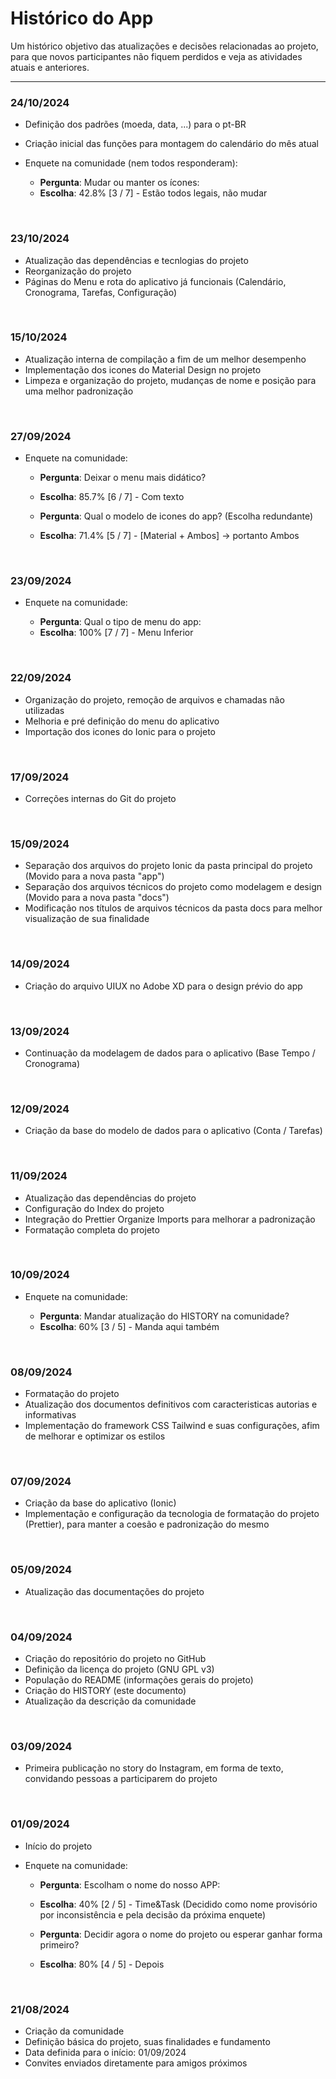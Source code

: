 # Histórico do App

Um histórico objetivo das atualizações e decisões relacionadas ao projeto, para que novos participantes não fiquem perdidos e veja as atividades atuais e anteriores.

---

### 24/10/2024

-   Definição dos padrões (moeda, data, ...) para o pt-BR
-   Criação inicial das funções para montagem do calendário do mês atual
-   Enquete na comunidade (nem todos responderam):

    -   **Pergunta**: Mudar ou manter os ícones:
    -   **Escolha**: 42.8% [3 / 7] - Estão todos legais, não mudar

<br>

### 23/10/2024

-   Atualização das dependências e tecnlogias do projeto
-   Reorganização do projeto
-   Páginas do Menu e rota do aplicativo já funcionais (Calendário, Cronograma, Tarefas, Configuração)

<br>

### 15/10/2024

-   Atualização interna de compilação a fim de um melhor desempenho
-   Implementação dos icones do Material Design no projeto
-   Limpeza e organização do projeto, mudanças de nome e posição para uma melhor padronização

<br>

### 27/09/2024

-   Enquete na comunidade:

    -   **Pergunta**: Deixar o menu mais didático?
    -   **Escolha**: 85.7% [6 / 7] - Com texto

    -   **Pergunta**: Qual o modelo de icones do app? (Escolha redundante)
    -   **Escolha**: 71.4% [5 / 7] - [Material + Ambos] -> portanto Ambos

<br>

### 23/09/2024

-   Enquete na comunidade:

    -   **Pergunta**: Qual o tipo de menu do app:
    -   **Escolha**: 100% [7 / 7] - Menu Inferior

<br>

### 22/09/2024

-   Organização do projeto, remoção de arquivos e chamadas não utilizadas
-   Melhoria e pré definição do menu do aplicativo
-   Importação dos icones do Ionic para o projeto

<br>

### 17/09/2024

-   Correções internas do Git do projeto

<br>

### 15/09/2024

-   Separação dos arquivos do projeto Ionic da pasta principal do projeto (Movido para a nova pasta "app")
-   Separação dos arquivos técnicos do projeto como modelagem e design (Movido para a nova pasta "docs")
-   Modificação nos títulos de arquivos técnicos da pasta docs para melhor visualização de sua finalidade

<br>

### 14/09/2024

-   Criação do arquivo UIUX no Adobe XD para o design prévio do app

<br>

### 13/09/2024

-   Continuação da modelagem de dados para o aplicativo (Base Tempo / Cronograma)

<br>

### 12/09/2024

-   Criação da base do modelo de dados para o aplicativo (Conta / Tarefas)

<br>

### 11/09/2024

-   Atualização das dependências do projeto
-   Configuração do Index do projeto
-   Integração do Prettier Organize Imports para melhorar a padronização
-   Formatação completa do projeto

<br>

### 10/09/2024

-   Enquete na comunidade:

    -   **Pergunta**: Mandar atualização do HISTORY na comunidade?
    -   **Escolha**: 60% [3 / 5] - Manda aqui também

<br>

### 08/09/2024

-   Formatação do projeto
-   Atualização dos documentos definitivos com caracteristicas autorias e informativas
-   Implementação do framework CSS Tailwind e suas configurações, afim de melhorar e optimizar os estilos

<br>

### 07/09/2024

-   Criação da base do aplicativo (Ionic)
-   Implementação e configuração da tecnologia de formatação do projeto (Prettier), para manter a coesão e padronização do mesmo

<br>

### 05/09/2024

-   Atualização das documentações do projeto

<br>

### 04/09/2024

-   Criação do repositório do projeto no GitHub
-   Definição da licença do projeto (GNU GPL v3)
-   População do README (informações gerais do projeto)
-   Criação do HISTORY (este documento)
-   Atualização da descrição da comunidade

<br>

### 03/09/2024

-   Primeira publicação no story do Instagram, em forma de texto, convidando pessoas a participarem do projeto

<br>

### 01/09/2024

-   Início do projeto
-   Enquete na comunidade:

    -   **Pergunta**: Escolham o nome do nosso APP:
    -   **Escolha**: 40% [2 / 5] - Time&Task (Decidido como nome provisório por inconsistência e pela decisão da próxima enquete)

    -   **Pergunta**: Decidir agora o nome do projeto ou esperar ganhar forma primeiro?
    -   **Escolha**: 80% [4 / 5] - Depois

<br>

### 21/08/2024

-   Criação da comunidade
-   Definição básica do projeto, suas finalidades e fundamento
-   Data definida para o início: 01/09/2024
-   Convites enviados diretamente para amigos próximos
